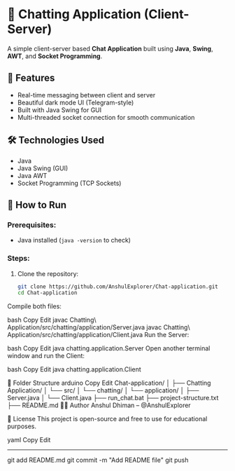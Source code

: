 # 💬 Chatting Application (Client-Server)

A simple client-server based **Chat Application** built using **Java**, **Swing**, **AWT**, and **Socket Programming**.

## 📌 Features

- Real-time messaging between client and server
- Beautiful dark mode UI (Telegram-style)
- Built with Java Swing for GUI
- Multi-threaded socket connection for smooth communication

## 🛠️ Technologies Used

- Java
- Java Swing (GUI)
- Java AWT
- Socket Programming (TCP Sockets)

## 🚀 How to Run

### Prerequisites:
- Java installed (`java -version` to check)

### Steps:

1. Clone the repository:
   ```bash
   git clone https://github.com/AnshulExplorer/Chat-application.git
   cd Chat-application
Compile both files:

bash
Copy
Edit
javac Chatting\ Application/src/chatting/application/Server.java
javac Chatting\ Application/src/chatting/application/Client.java
Run the Server:

bash
Copy
Edit
java chatting.application.Server
Open another terminal window and run the Client:

bash
Copy
Edit
java chatting.application.Client

📁 Folder Structure
arduino
Copy
Edit
Chat-application/
│
├── Chatting Application/
│   └── src/
│       └── chatting/
│           └── application/
│               ├── Server.java
│               └── Client.java
├── run_chat.bat
├── project-structure.txt
├── README.md
🙋‍♂️ Author
Anshul Dhiman – @AnshulExplorer

📜 License
This project is open-source and free to use for educational purposes.

yaml
Copy
Edit

---
git add README.md
git commit -m "Add README file"
git push


